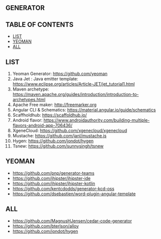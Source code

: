 ## GENERATOR

## TABLE OF CONTENTS

-   [LIST](#list)
-   [YEOMAN](#yeoman)
-   [ALL](#all)

## LIST

1.  Yeoman Generator: <https://github.com/yeoman>
2.  Java Jet : Java emitter template: <https://www.eclipse.org/articles/Article-JET/jet_tutorial1.html>
3.  Maven archetype: <https://maven.apache.org/guides/introduction/introduction-to-archetypes.html>
4.  Apache Free maker: <http://freemarker.org>
5.  Angular CLI & Schematics: <https://material.angular.io/guide/schematics>
6.  Scaffholdhub: <https://scaffoldhub.io/>
7.  Android flavor: <https://www.androidauthority.com/building-multiple-flavors-android-app-706436/>
8.  XgeneCloud: <https://github.com/xgenecloud/xgenecloud>
9.  Mustache: <https://github.com/janl/mustache.js>
10. Hygen: <https://github.com/jondot/hygen>
11. Tsnew: <https://github.com/sunnysingh/tsnew>

## YEOMAN

-   <https://github.com/pnp/generator-teams>
-   <https://github.com/jhipster/jhipster-ide>
-   <https://github.com/jhipster/jhipster-kotlin>
-   <https://github.com/kentcdodds/generator-kcd-oss>
-   <https://github.com/dsebastien/word-plugin-angular-template>

## ALL

-   <https://github.com/MagnusHJensen/cedar-code-generator>
-   <https://github.com/bterlson/alloy>
-   <https://github.com/jondot/hygen>
